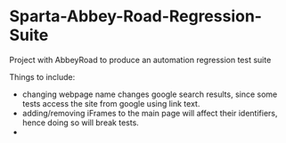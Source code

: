 # Sparta-Abbey-Road-Regression-Suite
Project with AbbeyRoad to produce an automation regression test suite

Things to include:
  * changing webpage name changes google search results, since some tests access the site from google using link text.
  * adding/removing iFrames to the main page will affect their identifiers, hence doing so will break tests.
  * 
